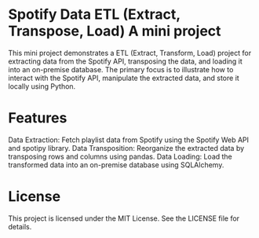 # Spotify Data ETL (Extract, Transpose, Load) A mini project
This mini project demonstrates a ETL (Extract, Transform, Load) project for extracting data from the Spotify API, transposing the data, and loading it into an on-premise database. The primary focus is to illustrate how to interact with the Spotify API, manipulate the extracted data, and store it locally using Python.

# Features
Data Extraction: Fetch playlist data from Spotify using the Spotify Web API and spotipy library.
Data Transposition: Reorganize the extracted data by transposing rows and columns using pandas.
Data Loading: Load the transformed data into an on-premise database using SQLAlchemy.

# License
This project is licensed under the MIT License. See the LICENSE file for details.
